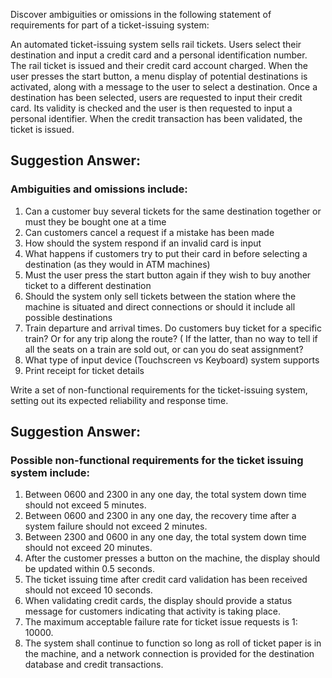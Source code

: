 

Discover ambiguities or omissions in the following statement of requirements for part of a ticket-issuing system:

An automated ticket-issuing system sells rail tickets.
Users select their destination and input a credit card and a personal identification number.
The rail ticket is issued and their credit card account charged.
When the user presses the start button, a menu display of potential destinations is activated, along with a message to the user to select a destination.
Once a destination has been selected, users are requested to input their credit card.
Its validity is checked and the user is then requested to input a personal identifier.
When the credit transaction has been validated, the ticket is issued.

## Suggestion Answer:
### Ambiguities and omissions include:
1. Can a customer buy several tickets for the same destination together or must they be bought one at a time
2. Can customers cancel a request if a mistake has been made
3. How should the system respond if an invalid card is input
4. What happens if customers try to put their card in before selecting a destination (as they would in ATM machines)
5. Must the user press the start button again if they wish to buy another ticket to a different destination
6. Should the system only sell tickets between the station where the machine is situated and direct connections or should it include all possible destinations
7. Train departure and arrival times. Do customers buy ticket for a specific train? Or for any trip along the route? ( If the latter, than no way to tell if all the seats on a train are sold out, or can you do seat assignment?
8. What type of input device (Touchscreen vs Keyboard) system supports
9. Print receipt for ticket details

Write a set of non-functional requirements for the ticket-issuing system, setting out its expected reliability and response time.
## Suggestion Answer:
### Possible non-functional requirements for the ticket issuing system include:
1. Between 0600 and 2300 in any one day, the total system down time should not exceed 5 minutes.
2. Between 0600 and 2300 in any one day, the recovery time after a system failure should not exceed 2 minutes.
3. Between 2300 and 0600 in any one day, the total system down time should not exceed 20 minutes.
4. After the customer presses a button on the machine, the display should be updated within 0.5 seconds.
5. The ticket issuing time after credit card validation has been received should not exceed 10 seconds.
6. When validating credit cards, the display should provide a status message for customers indicating that activity is taking place. 
7. The maximum acceptable failure rate for ticket issue requests is 1: 10000. 
8. The system shall continue to function so long as roll of ticket paper is in the machine, and a network connection is provided for the destination database and credit transactions. 

